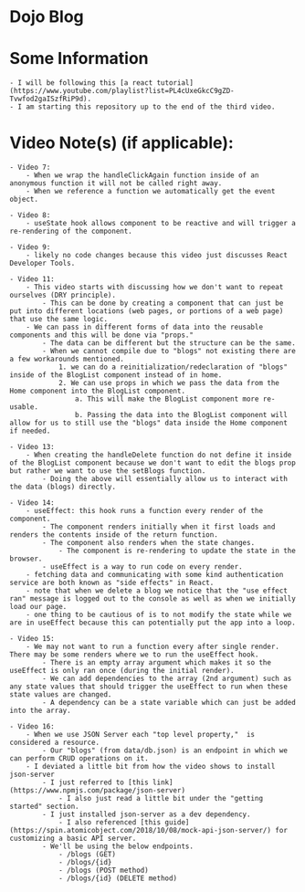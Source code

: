 # Dojo Blog

# Some Information

    - I will be following this [a react tutorial](https://www.youtube.com/playlist?list=PL4cUxeGkcC9gZD-Tvwfod2gaISzfRiP9d).
    - I am starting this repository up to the end of the third video.

# Video Note(s) (if applicable):

    - Video 7:
        - When we wrap the handleClickAgain function inside of an anonymous function it will not be called right away.
        - When we reference a function we automatically get the event object.

    - Video 8:
        - useState hook allows component to be reactive and will trigger a re-rendering of the component.

    - Video 9:
        - likely no code changes because this video just discusses React Developer Tools.

    - Video 11:
        - This video starts with discussing how we don't want to repeat ourselves (DRY principle).
            - This can be done by creating a component that can just be put into different locations (web pages, or portions of a web page) that use the same logic.
        - We can pass in different forms of data into the reusable components and this will be done via "props."
            - The data can be different but the structure can be the same.
            - When we cannot compile due to "blogs" not existing there are a few workarounds mentioned.
                1. we can do a reinitialization/redeclaration of "blogs" inside of the BlogList component instead of in home.
                2. We can use props in which we pass the data from the Home component into the BlogList component.
                    a. This will make the BlogList component more re-usable.
                    b. Passing the data into the BlogList component will allow for us to still use the "blogs" data inside the Home component if needed.

    - Video 13:
        - When creating the handleDelete function do not define it inside of the BlogList component because we don't want to edit the blogs prop but rather we want to use the setBlogs function.
            - Doing the above will essentially allow us to interact with the data (blogs) directly.

    - Video 14:
        - useEffect: this hook runs a function every render of the component.
            - The component renders initially when it first loads and renders the contents inside of the return function.
            - The component also renders when the state changes.
                - The component is re-rendering to update the state in the browser.
            - useEffect is a way to run code on every render.
        - fetching data and communicating with some kind authentication service are both known as "side effects" in React.
        - note that when we delete a blog we notice that the "use effect ran" message is logged out to the console as well as when we initially load our page.
        - one thing to be cautious of is to not modify the state while we are in useEffect because this can potentially put the app into a loop.

    - Video 15:
        - We may not want to run a function every after single render. There may be some renders where we to run the useEffect hook.
            - There is an empty array argument which makes it so the useEffect is only ran once (during the initial render).
            - We can add dependencies to the array (2nd argument) such as any state values that should trigger the useEffect to run when these state values are changed.
            - A dependency can be a state variable which can just be added into the array.

    - Video 16:
        - When we use JSON Server each "top level property,"  is considered a resource.
            - Our "blogs" (from data/db.json) is an endpoint in which we can perform CRUD operations on it.
        - I deviated a little bit from how the video shows to install json-server
            - I just referred to [this link](https://www.npmjs.com/package/json-server)
                - I also just read a little bit under the "getting started" section.
            - I just installed json-server as a dev dependency.
                - I also referenced [this guide](https://spin.atomicobject.com/2018/10/08/mock-api-json-server/) for customizing a basic API server.
            - We'll be using the below endpoints.
                - /blogs (GET)
                - /blogs/{id}
                - /blogs (POST method)
                - /blogs/{id} (DELETE method)